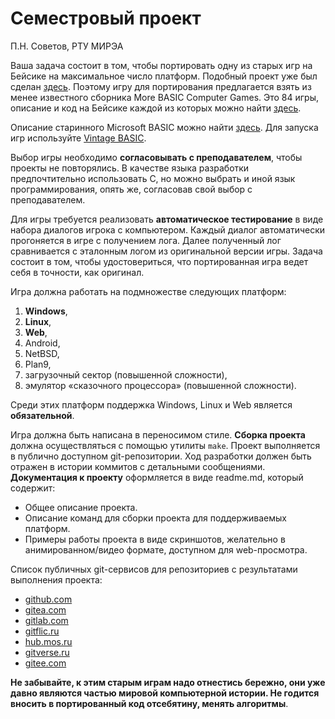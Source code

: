 # Семестровый проект

П.Н. Советов, РТУ МИРЭА

Ваша задача состоит в том, чтобы портировать одну из старых игр на Бейсике на максимальное число платформ. Подобный проект уже был сделан [здесь](https://github.com/coding-horror/basic-computer-games). Поэтому игру для портирования предлагается взять из менее известного сборника More BASIC Computer Games. Это 84 игры, описание и код на Бейсике каждой из которых можно найти [здесь](https://www.roug.org/retrocomputing/languages/basic/morebasicgames).

Описание старинного Microsoft BASIC можно найти [здесь](https://www.c64-wiki.com/wiki/BASIC).
Для запуска игр используйте [Vintage BASIC](http://www.vintage-basic.net/download.html).

Выбор игры необходимо **согласовывать с преподавателем**, чтобы проекты не повторялись. В качестве языка разработки предпочтительно использовать C, но можно выбрать и иной язык программирования, опять же, согласовав свой выбор с преподавателем.

Для игры требуется реализовать **автоматическое тестирование** в виде набора диалогов игрока с компьютером. Каждый диалог автоматически прогоняется в игре с получением лога. Далее полученный лог сравнивается с эталонным логом из оригинальной версии игры. Задача состоит в том, чтобы удостовериться, что портированная игра ведет себя в точности, как оригинал.

Игра должна работать на подмножестве следующих платформ:

1. **Windows**,
1. **Linux**,
1. **Web**,
1. Android,
1. NetBSD,
1. Plan9,
1. загрузочный сектор (повышенной сложности),
1. эмулятор «сказочного процессора» (повышенной сложности).

Среди этих платформ поддержка Windows, Linux и Web является **обязательной**.

Игра должна быть написана в переносимом стиле. **Сборка проекта** должна осуществляться с помощью утилиты `make`. Проект выполняется в публично доступном git-репозитории. Ход разработки должен быть отражен в истории коммитов с детальными сообщениями. **Документация к проекту** оформляется в виде readme.md, который содержит:

* Общее описание проекта.
* Описание команд для сборки проекта для поддерживаемых платформ.
* Примеры работы проекта в виде скриншотов, желательно в анимированном/видео формате, доступном для web-просмотра.

Список публичных git-сервисов для репозиториев с результатами выполнения проекта:

* [github.com](https://github.com/)
* [gitea.com](https://about.gitea.com/)
* [gitlab.com](https://about.gitlab.com/)
* [gitflic.ru](https://gitflic.ru/)
* [hub.mos.ru](https://hub.mos.ru/)
* [gitverse.ru](https://gitverse.ru/home/)
* [gitee.com](https://gitee.com/)

**Не забывайте, к этим старым играм надо отнестись бережно, они уже давно являются частью мировой компьютерной истории. Не годится вносить в портированный код отсебятину, менять алгоритмы**.
